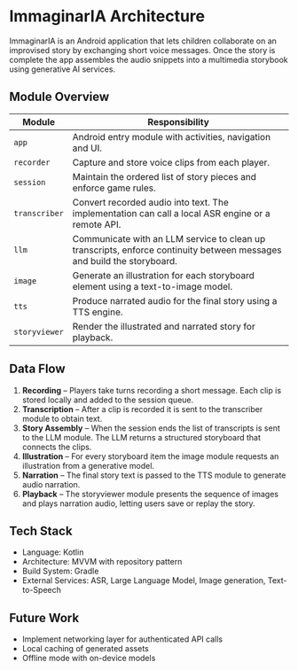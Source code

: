 # ImmaginarIA Architecture

ImmaginarIA is an Android application that lets children collaborate on an improvised story by exchanging short voice messages. Once the story is complete the app assembles the audio snippets into a multimedia storybook using generative AI services.

## Module Overview

| Module | Responsibility |
|--------|----------------|
| `app` | Android entry module with activities, navigation and UI. |
| `recorder` | Capture and store voice clips from each player. |
| `session` | Maintain the ordered list of story pieces and enforce game rules. |
| `transcriber` | Convert recorded audio into text. The implementation can call a local ASR engine or a remote API. |
| `llm` | Communicate with an LLM service to clean up transcripts, enforce continuity between messages and build the storyboard. |
| `image` | Generate an illustration for each storyboard element using a text-to-image model. |
| `tts` | Produce narrated audio for the final story using a TTS engine. |
| `storyviewer` | Render the illustrated and narrated story for playback. |

## Data Flow

1. **Recording** – Players take turns recording a short message. Each clip is stored locally and added to the session queue.
2. **Transcription** – After a clip is recorded it is sent to the transcriber module to obtain text.
3. **Story Assembly** – When the session ends the list of transcripts is sent to the LLM module. The LLM returns a structured storyboard that connects the clips.
4. **Illustration** – For every storyboard item the image module requests an illustration from a generative model.
5. **Narration** – The final story text is passed to the TTS module to generate audio narration.
6. **Playback** – The storyviewer module presents the sequence of images and plays narration audio, letting users save or replay the story.

## Tech Stack

* Language: Kotlin
* Architecture: MVVM with repository pattern
* Build System: Gradle
* External Services: ASR, Large Language Model, Image generation, Text-to-Speech

## Future Work

* Implement networking layer for authenticated API calls
* Local caching of generated assets
* Offline mode with on-device models
